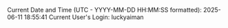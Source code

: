 Current Date and Time (UTC - YYYY-MM-DD HH:MM:SS formatted): 2025-06-11 18:55:41
Current User's Login: luckyaiman

